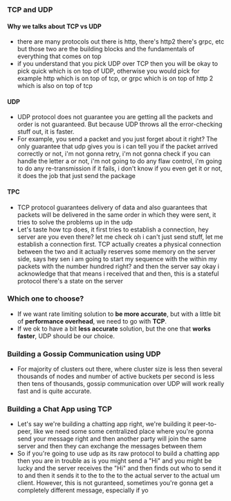 ### TCP and UDP
#### Why we talks about TCP vs UDP
- there are many protocols out there is http, there's http2 there's grpc, etc but those two are the building blocks and the fundamentals of everything that comes on top
- if you understand that you pick UDP over TCP then you will be okay to pick quick which is on top of UDP, otherwise you would pick for example http which is on top of tcp, or grpc which is on top of http 2 which is also on top of tcp
#### UDP
- UDP protocol does not guarantee you are getting all the packets and order is not guaranteed. But because UDP throws all the error-checking stuff out, it is faster.
- For example, you send a packet and you just forget about it right? The only guarantee that udp gives you is i can tell you if the packet arrived correctly or not, i'm not gonna retry,  i'm not gonna check if you can handle the letter a or not, i'm not going to do any flaw control, i'm going to do any re-transmission if it fails, i don't know if you even get it or not, it does the job that just send the package
#### TPC
- TCP protocol guarantees delivery of data and also guarantees that packets will be delivered in the same order in which they were sent, it tries to solve the problems up in the udp
- Let's taste how tcp does, it first tries to establish a connection, hey server are you even there? let me check oh i can't just send stuff, let me establish a connection first. TCP actually creates a physical connection between the two and it actually reserves some memory on the server side, says hey sen i am going to start my sequence with the within my packets with the number hundred right? and then the server say okay i acknowledge that that means i received that and then, this is a stateful protocol there's a state on the server
### Which one to choose?
- If we want rate limiting solution to **be more accurate**, but with a little bit of **performance overhead**, we need to go with **TCP**.
- If we ok to have a bit **less accurate** solution, but the one that **works faster**, UDP should be our choice.
### Building a Gossip Communication using UDP
- For majority of clusters out there, where cluster size is less then several thousands of nodes and number of active buckets per second is less then tens of thousands, gossip communication over UDP will work really fast and is quite accurate.
### Building a Chat App using TCP
- Let's say we're building a chatting app right, we're building it peer-to-peer, like we need some some centralized place
where you're gonna send your message right and then another party will join the same server and then they can exchange
the messages between them
- So if you're going to use udp as its raw protocol to build a chatting app then you are in trouble as is you might send a "Hi" and you might be lucky and the server receives the "Hi" and then finds out who to send it to and then it sends it to the to the to the actual server to the actual um client. However, this is not guranteed, sometimes  you're gonna get a
completely different message, especially if yo
<!--stackedit_data:
eyJoaXN0b3J5IjpbLTEyNzIzMzM2ODYsLTY0NDQ2MjYwMiwxNz
IzMzY2OTRdfQ==
-->